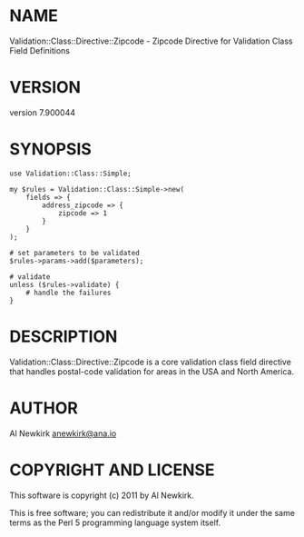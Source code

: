# NAME

Validation::Class::Directive::Zipcode - Zipcode Directive for Validation Class Field Definitions

# VERSION

version 7.900044

# SYNOPSIS

    use Validation::Class::Simple;

    my $rules = Validation::Class::Simple->new(
        fields => {
            address_zipcode => {
                zipcode => 1
            }
        }
    );

    # set parameters to be validated
    $rules->params->add($parameters);

    # validate
    unless ($rules->validate) {
        # handle the failures
    }

# DESCRIPTION

Validation::Class::Directive::Zipcode is a core validation class field directive
that handles postal-code validation for areas in the USA and North America.

# AUTHOR

Al Newkirk <anewkirk@ana.io>

# COPYRIGHT AND LICENSE

This software is copyright (c) 2011 by Al Newkirk.

This is free software; you can redistribute it and/or modify it under
the same terms as the Perl 5 programming language system itself.
